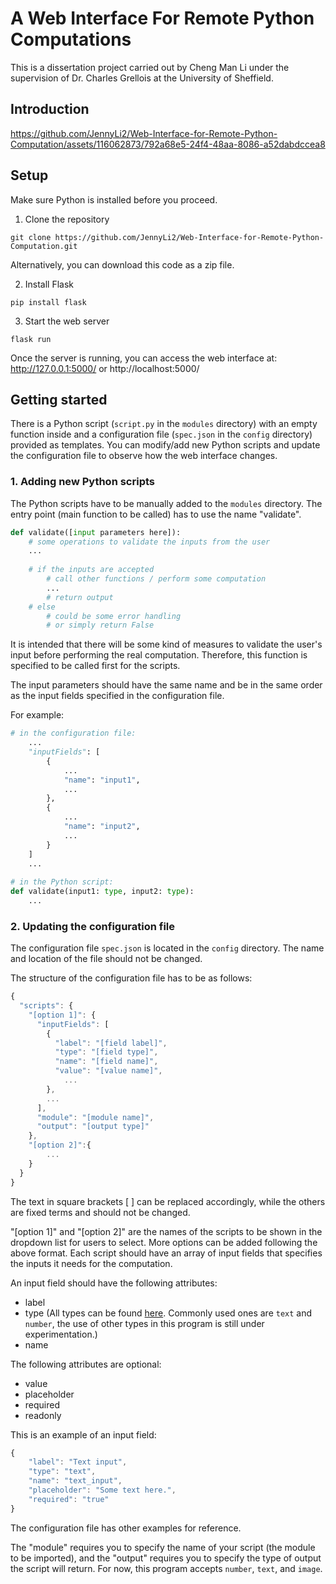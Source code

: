 # A Web Interface For Remote Python Computations

This is a dissertation project carried out by Cheng Man Li under the supervision of Dr. Charles Grellois at the University of Sheffield.

## Introduction

https://github.com/JennyLi2/Web-Interface-for-Remote-Python-Computation/assets/116062873/792a68e5-24f4-48aa-8086-a52dabdccea8


## Setup
Make sure Python is installed before you proceed.

1. Clone the repository
```
git clone https://github.com/JennyLi2/Web-Interface-for-Remote-Python-Computation.git
```
Alternatively, you can download this code as a zip file.

2. Install Flask
```
pip install flask
```
3. Start the web server
```
flask run
```
Once the server is running, you can access the web interface at:    
http://127.0.0.1:5000/ or http://localhost:5000/

## Getting started

There is a Python script (`script.py` in the `modules` directory) with an empty function inside and a configuration file (`spec.json` in the `config` directory) provided as templates. You can modify/add new Python scripts and update the configuration file to observe how the web interface changes.

### 1. Adding new Python scripts   
The Python scripts have to be manually added to the `modules` directory. The entry point (main function to be called) has to use the name "validate".

```python
def validate([input parameters here]):
    # some operations to validate the inputs from the user
    ...
    
    # if the inputs are accepted
        # call other functions / perform some computation
        ...
        # return output
    # else
        # could be some error handling
        # or simply return False
```
It is intended that there will be some kind of measures to validate the user's input before performing the real computation. Therefore, this function is specified to be called first for the scripts.

The input parameters should have the same name and be in the same order as the input fields specified in the configuration file.

For example:
```python
# in the configuration file:
    ...
    "inputFields": [
        {
            ...
            "name": "input1",
            ...
        },
        {
            ...
            "name": "input2",
            ...
        }
    ]
    ...
    
# in the Python script:
def validate(input1: type, input2: type):
    ...
```

### 2. Updating the configuration file   
The configuration file `spec.json` is located in the `config` directory. The name and location of the file should not be changed.

The structure of the configuration file has to be as follows:
```javascript
{
  "scripts": {
    "[option 1]": {
      "inputFields": [
        {
          "label": "[field label]",
          "type": "[field type]",
          "name": "[field name]",
          "value": "[value name]",
            ...
        }, 
        ...
      ],
      "module": "[module name]",
      "output": "[output type]"
    },
    "[option 2]":{
        ...
    }
  }
}
```
The text in square brackets [ ] can be replaced accordingly, while the others are fixed terms and should not be changed.

"[option 1]" and "[option 2]" are the names of the scripts to be shown in the dropdown list for users to select. More options can be added following the above format. Each script should have an array of input fields that specifies the inputs it needs for the computation.

An input field should have the following attributes:
* label
* type (All types can be found [here](https://developer.mozilla.org/en-US/docs/Web/HTML/Element/input#input_types). Commonly used ones are `text` and `number`, the use of other types in this program is still under experimentation.)
* name


The following attributes are optional:
* value
* placeholder
* required
* readonly

This is an example of an input field:
```javascript
{
    "label": "Text input", 
    "type": "text",
    "name": "text_input",
    "placeholder": "Some text here.",
    "required": "true"
}
```

The configuration file has other examples for reference.

The "module" requires you to specify the name of your script (the module to be imported), and the "output" requires you to specify the type of output the script will return. For now, this program accepts `number`, `text`, and `image`.
